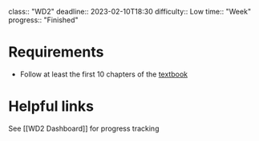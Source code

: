 class:: "WD2"
deadline:: 2023-02-10T18:30
difficulty:: Low
time:: "Week"
progress:: "Finished"

# Requirements
- Follow at least the first 10 chapters of the [textbook](https:://moodle.gla.ac.uk/pluginfile.php/5700465/mod_resource/content/1/twd-uog-lib-2021-01-07.pdf)

# Helpful links
See [[WD2 Dashboard]] for progress tracking
